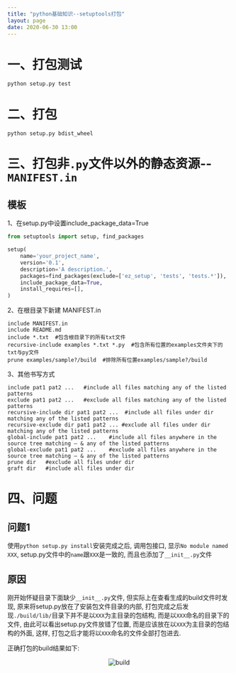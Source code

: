 ```yaml
---
title: "python基础知识--setuptools打包"
layout: page
date: 2020-06-30 13:00
---
```


# 一、打包测试
```
python setup.py test
```
# 二、打包
```
python setup.py bdist_wheel
```

# 三、打包非```.py```文件以外的静态资源--```MANIFEST.in```
## 模板
1、在setup.py中设置include_package_data=True

```python
from setuptools import setup, find_packages

setup(
    name='your_project_name',
    version='0.1',
    description='A description.',
    packages=find_packages(exclude=['ez_setup', 'tests', 'tests.*']),
    include_package_data=True,
    install_requires=[],
)
```

2、在根目录下新建 MANIFEST.in

```shell
include MANIFEST.in
include README.md
include *.txt  #包含根目录下的所有txt文件
recursive-include examples *.txt *.py  #包含所有位置的examples文件夹下的txt与py文件
prune examples/sample?/build  #排除所有位置examples/sample?/build
```

3、其他书写方式
```
include pat1 pat2 ...   #include all files matching any of the listed patterns
exclude pat1 pat2 ...   #exclude all files matching any of the listed patterns
recursive-include dir pat1 pat2 ...  #include all files under dir matching any of the listed patterns
recursive-exclude dir pat1 pat2 ... #exclude all files under dir matching any of the listed patterns
global-include pat1 pat2 ...    #include all files anywhere in the source tree matching — & any of the listed patterns
global-exclude pat1 pat2 ...    #exclude all files anywhere in the source tree matching — & any of the listed patterns
prune dir   #exclude all files under dir
graft dir   #include all files under dir
```


# 四、问题
## 问题1
使用```python setup.py install```安装完成之后, 调用包接口, 显示```No module named XXX```, setup.py文件中的```name```跟```XXX```是一致的, 而且也添加了```__init__.py```文件

## 原因 
刚开始怀疑目录下面缺少```__init__.py```文件, 但实际上在查看生成的build文件时发现, 原来将setup.py放在了安装包文件目录的内部, 打包完成之后发现```./build/lib/```目录下并不是以```XXX```为主目录的包结构, 而是以```XXX```命名的目录下的文件, 由此可以看出setup.py文件放错了位置, 而是应该放在以```XXX```为主目录的包结构的外面, 这样, 打包之后才能将以```XXX```命名的文件全部打包进去.

正确打包的build结果如下:
<center><img src="/wiki/static/images/python/Snipaste_2020-07-07_18-39-52.png" alt="build"/></center>
